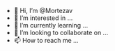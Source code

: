 - 👋 Hi, I’m @Mortezav
- 👀 I’m interested in ...
- 🌱 I’m currently learning ...
- 💞️ I’m looking to collaborate on ...
- 📫 How to reach me ...

<!---
Mortezav/Mortezav is a ✨ special ✨ repository because its `README.md` (this file) appears on your GitHub profile.
You can click the Preview link to take a look at your changes.
--->
